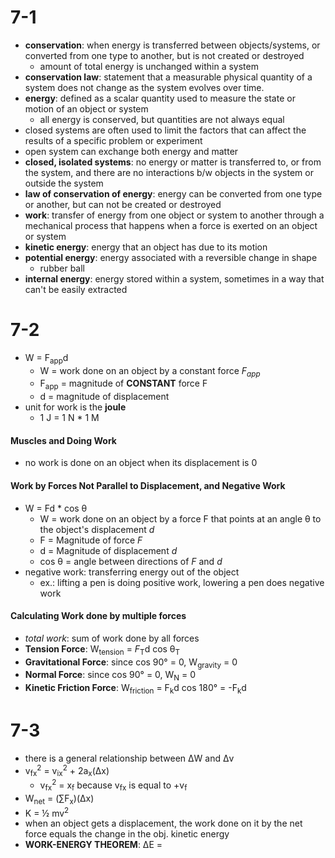 # 7-1
- **conservation**: when energy is transferred between objects/systems, or converted from one type to another, but is not created or destroyed
	- amount of total energy is unchanged within a system
- **conservation law**: statement that a measurable physical quantity of a system does not change as the system evolves over time. 
- **energy**: defined as a scalar quantity used to measure the state or motion of an object or system
	- all energy is conserved, but quantities are not always equal
- closed systems are often used to limit the factors that can affect the results of a specific problem or experiment
- open system can exchange both energy and matter
- **closed, isolated systems**: no energy or matter is transferred to, or from the system, and there are no interactions b/w objects in the system or outside the system
- **law of conservation of energy**: energy can be converted from one type or another, but can not be created or destroyed
- **work**: transfer of energy from one object or system to another through a mechanical process that happens when a force is exerted on an object or system
- **kinetic energy**: energy that an object has due to its motion
- **potential energy**: energy associated with a reversible change in shape
	- rubber ball
- **internal energy**: energy stored within a system, sometimes in a way that can't be easily extracted


# 7-2
- W = F<sub>app</sub>d
	- W = work done on an object by a constant force *F<sub>app</sub>* 
	- F<sub>app</sub> = magnitude of **CONSTANT** force F
	- d = magnitude of displacement
- unit for work is the **joule**
	- 1 J = 1 N * 1 M

#### Muscles and Doing Work
- no work is done on an object when its displacement is 0

#### Work by Forces Not Parallel to Displacement, and Negative Work
- W = Fd * cos θ
	- W = work done on an object by a force F that points at an angle θ to the object's displacement *d*
	- F = Magnitude of force *F*
	- d = Magnitude of displacement *d*
	- cos θ = angle between directions of *F* and *d* 
- negative work: transferring energy out of the object
	- ex.: lifting a pen is doing positive work, lowering a pen does negative work

#### Calculating Work done by multiple forces
- *total work*: sum of work done by all forces
- **Tension Force**: W<sub>tension</sub> = *F*<sub>T</sub>d cos θ<sub>T</sub>
- **Gravitational Force**: since cos 90° = 0, W<sub>gravity</sub> = 0
- **Normal Force**: since cos 90° = 0, W<sub>N</sub> = 0
- **Kinetic Friction Force**: W<sub>friction</sub> = F<sub>k</sub>d cos 180° = -F<sub>k</sub>d

# 7-3
- there is a general relationship between ΔW and Δv
- v<sub>fx</sub><sup>2</sup> = v<sub>ix</sub><sup>2</sup> + 2a<sub>x</sub>(Δx)
	- v<sub>fx</sub><sup>2</sup> = x<sub>f</sub> because v<sub>fx</sub> is equal to +v<sub>f</sub> 
- W<sub>net</sub> = (∑F<sub>x</sub>)(Δx)
- K = ½ mv<sup>2</sup> 
- when an object gets a displacement, the work done on it by the net force equals the change in the obj. kinetic energy
- **WORK-ENERGY THEOREM**: ΔE = 